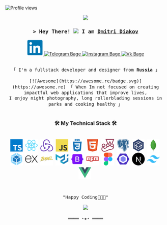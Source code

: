 ![Profile views](https://komarev.com/ghpvc/?username=dimkadi&style=flat-square&color=blue)

<div id="header" align="center">
  <img src="https://media.giphy.com/media/juua9i2c2fA0AIp2iq/giphy.gif" width="200"/>
</div>
<div id="badges" align="center">
  <h3 align="center">
        <samp>&gt; Hey There!
  <img src="https://media.giphy.com/media/hvRJCLFzcasrR4ia7z/giphy.gif" width="30px"/>
 I am <b><a target="_blank" href="https://github.com/dimkadi/">Dmitri Diakov</a></b>
        </samp>
</h3>
  <a href="https://www.linkedin.com/in/dmitridiakov/"> <img src="https://github.com/devicons/devicon/blob/master/icons/linkedin/linkedin-original.svg" width="50" alt="LinkedIn"/> </a>
  <a href="https://t.me/dimkadi1"> <img src="https://i.imgur.com/sSuB0yd.png" width="50" alt="Telegram Bage"/> </a>
  <a href="https://instagram.com/dimkadi"> <img src="https://i.imgur.com/BUTgEVZ.png" width="50" alt="Instagram Bage"/> </a>
  <a href="https://vk.com/dimkadi1"> <img src="https://i.imgur.com/yZMuyFT.png" width="50" alt="Vk Bage"/> </a>
  <br /></a>

  </div>
  <br>
  
  <p align="center">
        <!-- Intro -->
        <samp>
                「 I'm a fullstack developer and designer from <b>Russia</b> 」
                <br>
                <br>    [![Awesome](https://awesome.re/badge.svg)](https://awesome.re)
                「 When Im not focused on creating impactful web applications that improve lives,</b>
                <br>
                   I enjoy night photography, long rollerblading sessions in parks and cooking healthy</b> 」
                <br>
                <br>
        </samp>
 <div align="center"> 
  
### :hammer_and_wrench: My Technical Stack  :hammer_and_wrench:
  <br>
  <img src="https://github.com/devicons/devicon/blob/master/icons/typescript/typescript-original.svg" title="TypeScript" alt="TypeScript" width="40" height="40"/>&nbsp;
   <img src="https://github.com/devicons/devicon/blob/master/icons/react/react-original.svg" title="React" alt="React" width="40" height="40"/>&nbsp;
  <img src="https://github.com/devicons/devicon/blob/master/icons/redux/redux-original.svg" title="Redux" alt="Redux" width="40" height="40"/>&nbsp;
    <img src="https://github.com/devicons/devicon/blob/master/icons/javascript/javascript-original.svg" title="JavaScript" alt="JavaScript" width="40" height="40"/>&nbsp;
   <img src="https://github.com/devicons/devicon/blob/master/icons/css3/css3-plain-wordmark.svg"  title="CSS3" alt="CSS" width="40" height="40"/>&nbsp;
  <img src="https://github.com/devicons/devicon/blob/master/icons/html5/html5-original.svg" title="HTML5" alt="HTML" width="40" height="40"/>&nbsp;
  <img src="https://github.com/devicons/devicon/blob/master/icons/jest/jest-plain.svg" title="Jest" alt="Jest" width="40" height="40"/>&nbsp;
  <img src="https://github.com/devicons/devicon/blob/master/icons/postgresql/postgresql-plain.svg" title="PostgreSQL" alt="PostgreSQL" width="40" height="40"/>&nbsp;
 <img src="https://github.com/devicons/devicon/blob/master/icons/sequelize/sequelize-plain.svg" title="Sequelize" alt="Sequelize" width="40" height="40"/>&nbsp;
 <img src="https://github.com/devicons/devicon/blob/master/icons/mongodb/mongodb-original.svg" title="MongoDB" alt="mongodb" width="40"/>&nbsp;
  <img src="https://github.com/devicons/devicon/blob/master/icons/webpack/webpack-original.svg" title="Webpack" alt="Webpack" width="40" height="40"/>&nbsp;
  <img src="https://github.com/devicons/devicon/blob/master/icons/express/express-original.svg" title="Express" alt="Express" width="40" height="40" style="background-color: white;"/>&nbsp;
  <img src="https://github.com/devicons/devicon/blob/master/icons/babel/babel-original.svg" title="Babel" alt="Babel" width="40" height="40"/>&nbsp;
  <img src="https://github.com/devicons/devicon/blob/master/icons/materialui/materialui-original.svg" title="Material UI" alt="Material UI" width="40" height="40"/>&nbsp;
  <img src="https://github.com/devicons/devicon/blob/master/icons/bootstrap/bootstrap-original.svg" title="Bootstrap" alt="Bootstrap" width="40" height="40"/>&nbsp;
  <img src="https://github.com/devicons/devicon/blob/master/icons/npm/npm-original-wordmark.svg" title="npm" alt="npm" width="40" height="40"/>&nbsp;
  <img src="https://github.com/devicons/devicon/blob/master/icons/figma/figma-original.svg" title="Figma" alt="Figma" width="40" height="40"/>&nbsp;
  <img src="https://github.com/devicons/devicon/blob/master/icons/eslint/eslint-original.svg" title="Eslint" alt="Eslint" width="40" height="40"/>&nbsp;
  <img src="https://github.com/devicons/devicon/blob/master/icons/nextjs/nextjs-original.svg" title="Next.js" alt="Nextjs" width="40" height="40" style="background-color: white;"/>&nbsp;
  <img src="https://github.com/devicons/devicon/blob/master/icons/tailwindcss/tailwindcss-plain.svg" title="TailwindsCSS" alt="TCSS" width="40"/>&nbsp;
  <img src="https://github.com/devicons/devicon/blob/master/icons/vuejs/vuejs-original.svg" title="VueJS" alt="Vuejs" width="40"/>&nbsp;
  </div>
  
<samp>
    <p align="center">
       <br>
      <br>
        "Happy Coding👨🏽‍💻"
      <br>
      <br>
      <img src="https://media.giphy.com/media/WUlplcMpOCEmTGBtBW/giphy.gif" width="30">
      <br>
      <br>
       ════ ⋆★⋆ ════
    </p>
</samp>
